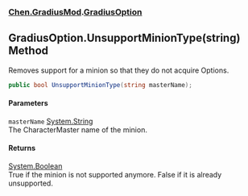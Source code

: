 
### [Chen.GradiusMod](./Chen-GradiusMod 'Chen.GradiusMod').[GradiusOption](./Chen-GradiusMod-GradiusOption 'Chen.GradiusMod.GradiusOption')

## GradiusOption.UnsupportMinionType(string) Method
Removes support for a minion so that they do not acquire Options.  
```csharp
public bool UnsupportMinionType(string masterName);
```

#### Parameters
<a name='Chen-GradiusMod-GradiusOption-UnsupportMinionType(string)-masterName'></a>
`masterName` [System.String](https://docs.microsoft.com/en-us/dotnet/api/System.String 'System.String')  
The CharacterMaster name of the minion.  
  

#### Returns
[System.Boolean](https://docs.microsoft.com/en-us/dotnet/api/System.Boolean 'System.Boolean')  
True if the minion is not supported anymore. False if it is already unsupported.  
